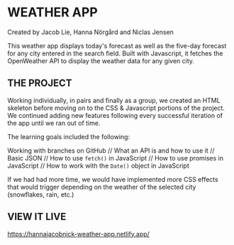 # WEATHER APP
Created by Jacob Lie, Hanna Nörgård and Niclas Jensen

This weather app displays today's forecast as well as the five-day forecast for any city entered in the search field. Built with Javascript, it fetches the OpenWeather API to display the weather data for any given city.

## THE PROJECT

Working individually, in pairs and finally as a group, we created an HTML skeleton before moving on to the CSS & Javascript portions of the project. We continued adding new features following every successful iteration of the app until we ran out of time.

The learning goals included the following:

Working with branches on GitHub //
What an API is and how to use it //
Basic JSON //
How to use `fetch()` in JavaScript //
How to use promises in JavaScript //
How to work with the `Date()` object in JavaScript

If we had had more time, we would have implemented more CSS effects that would trigger depending on the weather of the selected city (snowflakes, rain, etc.)

## VIEW IT LIVE

https://hannajacobnick-weather-app.netlify.app/
